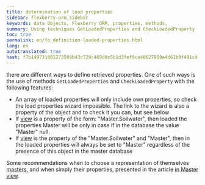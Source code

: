```yaml
--- 
title: determination of load properties 
sidebar: flexberry-orm_sidebar 
keywords: data Objects, Flexberry ORM, properties, methods, 
summary: Using techniques GetLoadedProperties and CheckLoadedProperty 
toc: true 
permalink: en/fo_definition-loaded-properties.html 
lang: en 
autotranslated: true 
hash: f7b149731081273509b43c729c409d0c5b1d3fef9ce40627908a4d61b9f491c4 
--- 
```


there are different ways to define retrieved properties. One of such ways is the use of methods `GetLoadedProperties` and `CheckLoadedProperty` with the following features: 

* An array of loaded properties will only include own properties, so check the load properties wizard impossible. The link to the wizard is also a property of the object and to check it you can, but see below 
* If [view](fd_view-definition.html) is a property of the form: "Master.Soilwater", then loaded the properties Master will be only in case if in the database the value "Master" null. 
* If [view](fd_view-definition.html) is the property of the "Master.Soilwater" and "Master", then in the loaded properties will always be set to "Master" regardless of the presence of this object in the master database 

Some recommendations when to choose a representation of themselves [masters](fd_master-association.html), and when simply their properties, presented in the article [in Master view](fd_masters-view.html). 



